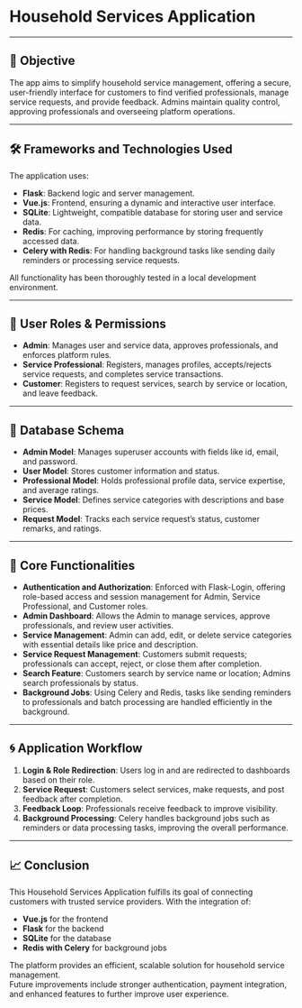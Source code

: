 # Household Services Application

---

## 🎯 Objective
The app aims to simplify household service management, offering a secure, user-friendly interface for customers to find verified professionals, manage service requests, and provide feedback. Admins maintain quality control, approving professionals and overseeing platform operations.

---

## 🛠️ Frameworks and Technologies Used
The application uses:
- **Flask**: Backend logic and server management.
- **Vue.js**: Frontend, ensuring a dynamic and interactive user interface.
- **SQLite**: Lightweight, compatible database for storing user and service data.
- **Redis**: For caching, improving performance by storing frequently accessed data.
- **Celery with Redis**: For handling background tasks like sending daily reminders or processing service requests.

All functionality has been thoroughly tested in a local development environment.

---

## 👥 User Roles & Permissions
- **Admin**: Manages user and service data, approves professionals, and enforces platform rules.
- **Service Professional**: Registers, manages profiles, accepts/rejects service requests, and completes service transactions.
- **Customer**: Registers to request services, search by service or location, and leave feedback.

---

## 📂 Database Schema
- **Admin Model**: Manages superuser accounts with fields like id, email, and password.
- **User Model**: Stores customer information and status.
- **Professional Model**: Holds professional profile data, service expertise, and average ratings.
- **Service Model**: Defines service categories with descriptions and base prices.
- **Request Model**: Tracks each service request’s status, customer remarks, and ratings.

---

## 🔑 Core Functionalities
- **Authentication and Authorization**: Enforced with Flask-Login, offering role-based access and session management for Admin, Service Professional, and Customer roles.
- **Admin Dashboard**: Allows the Admin to manage services, approve professionals, and review user activities.
- **Service Management**: Admin can add, edit, or delete service categories with essential details like price and description.
- **Service Request Management**: Customers submit requests; professionals can accept, reject, or close them after completion.
- **Search Feature**: Customers search by service name or location; Admins search professionals by status.
- **Background Jobs**: Using Celery and Redis, tasks like sending reminders to professionals and batch processing are handled efficiently in the background.

---

## 🌀 Application Workflow
1. **Login & Role Redirection**: Users log in and are redirected to dashboards based on their role.
2. **Service Request**: Customers select services, make requests, and post feedback after completion.
3. **Feedback Loop**: Professionals receive feedback to improve visibility.
4. **Background Processing**: Celery handles background jobs such as reminders or data processing tasks, improving the overall performance.

---

## 📈 Conclusion
This Household Services Application fulfills its goal of connecting customers with trusted service providers. With the integration of:
- **Vue.js** for the frontend
- **Flask** for the backend
- **SQLite** for the database
- **Redis with Celery** for background jobs

The platform provides an efficient, scalable solution for household service management.  
Future improvements include stronger authentication, payment integration, and enhanced features to further improve user experience.
